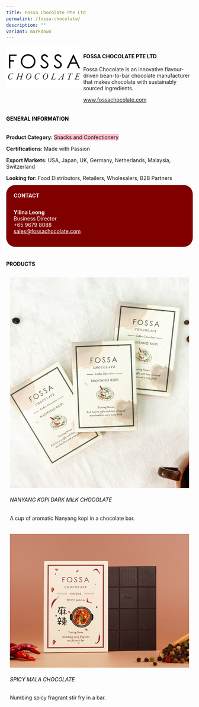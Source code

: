 ```yaml
---
title: Fossa Chocolate Pte Ltd
permalink: /fossa-chocolate/
description: ""
variant: markdown
---
```

<div class="flex-paragraph"> 
<p style="text-transform: uppercase">
</p> 
</div> 
<div style="display: flex; flex-wrap: wrap;" class="flex-container"> 
<div style="flex: 1 1 40%; display: block;" class="card sgds">
<img src="/images/fossa_chocolate_logo2.png">
</div> 
<div style="flex: 1 1 58%; display: block; margin-left: 3px" class="card-sgds"> 
<h4 style="text-transform: uppercase; color: black;">
<b>Fossa Chocolate Pte Ltd
</b>
</h4> 
<p>Fossa Chocolate is an innovative flavour-driven bean-to-bar chocolate manufacturer that makes chocolate with sustainably sourced ingredients.
</p> 
<p>
<a target="_blank" href="https://www.fossachocolate.com">www.fossachocolate.com
</a>
</p> 
</div> 
</div> 
<h4 style="text-transform: uppercase; color: black;">
<b>General Information
</b>
</h4> 
<div style="display: flex; flex-wrap: wrap;" class="flex-container"> 
<div style="flex: 1 1 65%; display: block; align-self: stretch" class="card sgds"> 
<div class="flex-paragraph"> 
<p>
<b>Product Category: 
</b>
<span style="background-color: pink; border-radius: 10 px;">Snacks and Confectionery
</span>
</p> 
<p>
<b>Certifications: 
</b>Made with Passion
</p> 
<p>
<b>Export Markets: 
</b>USA, Japan, UK, Germany, Netherlands, Malaysia, Switzerland
</p> 
<p style="margin-bottom: 10px;">
<b>Looking for: 
</b>Food Distributors, Retailers, Wholesalers, B2B Partners
</p> 
</div> 
</div> 
<div style="flex: 1 1 35%; padding: 10px; display: block; background-color: maroon; border-radius: 25px; align-self: center;" class="card sgds"> 
<h4 style="color: white; margin-top: 10px; margin-left: 10px;">CONTACT
</h4> 
<div class="flex-paragraph"> 
<p style="padding: 10px; color: white;"> 
<b>Yilina Leong
</b>
<br>Business Director
<br>+65 9679 8088
<br> 
<a style="color: white;" href="mailto:sales@fossachocolate.com">sales@fossachocolate.com
</a> 
</p> 
</div> 
</div> 
</div> 
<br> 
<h4 style="text-transform: uppercase; color: black;">
<b>products
</b>
</h4> 
<div style="display: flex; flex-wrap: wrap;"> 
<div style="flex: 1 1 47%; margin: 10px; display: block;" class="card sgds"> 
<div style="display: block;" class="flex-image">
<img src="/images/fossa_chocolate_1.png">
</div> 
<div class="flex-paragraph"> 
<h6 style="text-transform: uppercase; color: black;">Nanyang Kopi Dark Milk Chocolate
</h6> 
<p>A cup of aromatic Nanyang kopi in a chocolate bar.
</p> 
</div> 
</div> 
<div style="flex: 1 1 47%; margin: 10px; display: block;" class="card sgds"> 
<div style="display: block;" class="flex-image">
<img src="/images/fossa_chocolate_2.png">
</div> 
<div class="flex-paragraph"> 
<h6 style="text-transform: uppercase; color: black;">Spicy Mala Chocolate
</h6> 
<p>Numbing spicy fragrant stir fry in a bar.
</p> 
</div> 
</div>
</div>
